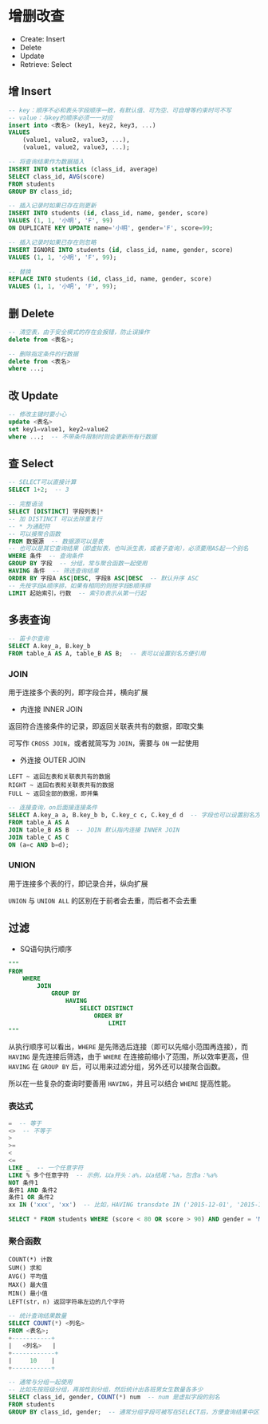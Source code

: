 
# 增删改查

- Create: Insert
- Delete
- Update
- Retrieve: Select

## 增 Insert

```sql
-- key：顺序不必和表头字段顺序一致，有默认值、可为空、可自增等约束时可不写
-- value：与key的顺序必须一一对应
insert into <表名> (key1, key2, key3, ...) 
VALUES 
    (value1, value2, value3, ...),
    (value1, value2, value3, ...);

-- 将查询结果作为数据插入
INSERT INTO statistics (class_id, average) 
SELECT class_id, AVG(score) 
FROM students 
GROUP BY class_id;

-- 插入记录时如果已存在则更新
INSERT INTO students (id, class_id, name, gender, score)
VALUES (1, 1, '小明', 'F', 99) 
ON DUPLICATE KEY UPDATE name='小明', gender='F', score=99;

-- 插入记录时如果已存在则忽略
INSERT IGNORE INTO students (id, class_id, name, gender, score) 
VALUES (1, 1, '小明', 'F', 99);

-- 替换
REPLACE INTO students (id, class_id, name, gender, score)
VALUES (1, 1, '小明', 'F', 99);
```

## 删 Delete

```sql
-- 清空表，由于安全模式的存在会报错，防止误操作
delete from <表名>;

-- 删除指定条件的行数据
delete from <表名> 
where ...;
```

## 改 Update

```sql
-- 修改主键时要小心
update <表名> 
set key1=value1, key2=value2 
where ...;  -- 不带条件限制时则会更新所有行数据
```

## 查 Select

```sql
-- SELECT可以直接计算
SELECT 1+2;  -- 3

-- 完整语法
SELECT [DISTINCT] 字段列表|*
-- 加 DISTINCT 可以去除重复行
-- * 为通配符
-- 可以接聚合函数
FROM 数据源  -- 数据源可以是表
-- 也可以是其它查询结果（即虚拟表，也叫派生表，或者子查询），必须要用AS起一个别名
WHERE 条件  -- 查询条件
GROUP BY 字段  -- 分组，常与聚合函数一起使用
HAVING 条件  -- 筛选查询结果
ORDER BY 字段A ASC|DESC, 字段B ASC|DESC  -- 默认升序 ASC
-- 先按字段A顺序排，如果有相同的则按字段B顺序排
LIMIT 起始索引，行数  -- 索引0表示从第一行起
```

## 多表查询

```sql
-- 笛卡尔查询
SELECT A.key_a, B.key_b
FROM table_A AS A, table_B AS B;  -- 表可以设置别名方便引用
```

### JOIN

用于连接多个表的列，即字段合并，横向扩展

- 内连接 INNER JOIN

返回符合连接条件的记录，即返回关联表共有的数据，即取交集

可写作 `CROSS JOIN`，或者就简写为 `JOIN`，需要与 `ON` 一起使用

- 外连接 OUTER JOIN

```text
LEFT ~ 返回左表和关联表共有的数据
RIGHT ~ 返回右表和关联表共有的数据
FULL ~ 返回全部的数据，即并集
```

```sql
-- 连接查询，on后面接连接条件
SELECT A.key_a a, B.key_b b, C.key_c c, C.key_d d  -- 字段也可以设置别名方便引用
FROM table_A AS A
JOIN table_B AS B  -- JOIN 默认指内连接 INNER JOIN
JOIN table_C AS C
ON (a=c AND b=d);
```

### UNION

用于连接多个表的行，即记录合并，纵向扩展

`UNION` 与 `UNION ALL` 的区别在于前者会去重，而后者不会去重

## 过滤

- SQ语句执行顺序

```sql
"""
FROM
    WHERE
        JOIN
            GROUP BY
                HAVING
                    SELECT DISTINCT
                        ORDER BY
                            LIMIT
"""
```

从执行顺序可以看出，`WHERE` 是先筛选后连接（即可以先缩小范围再连接），而 `HAVING` 是先连接后筛选，由于 `WHERE` 在连接前缩小了范围，所以效率更高，但 `HAVING` 在 `GROUP BY` 后，可以用来过滤分组，另外还可以接聚合函数。

所以在一些复杂的查询时要善用 `HAVING`，并且可以结合 `WHERE` 提高性能。

### 表达式

```sql
=  -- 等于
<>  -- 不等于
>
>=
<
<=
LIKE _  -- 一个任意字符
LIKE % 多个任意字符  -- 示例，以a开头：a%，以a结尾：%a，包含a：%a%
NOT 条件1
条件1 AND 条件2
条件1 OR 条件2
xx IN ('xxx', 'xx')  -- 比如，HAVING transdate IN ('2015-12-01', '2015-12-03')
```

```sql
SELECT * FROM students WHERE (score < 80 OR score > 90) AND gender = 'M';
```

### 聚合函数

```text
COUNT(*) 计数
SUM() 求和
AVG() 平均值
MAX() 最大值
MIN() 最小值
LEFT(str，n) 返回字符串左边的几个字符
```

```sql
-- 统计查询结果数量
SELECT COUNT(*) <列名>
FROM <表名>;
+-----------+
|   <列名>   |
+------------+
|     10    |
+-----------+

-- 通常与分组一起使用
-- 比如先按班级分组，再按性别分组，然后统计出各班男女生数量各多少
SELECT class_id, gender, COUNT(*) num  -- num 是虚拟字段的别名
FROM students
GROUP BY class_id, gender;  -- 通常分组字段可被写在SELECT后，方便查询结果中区分
```
